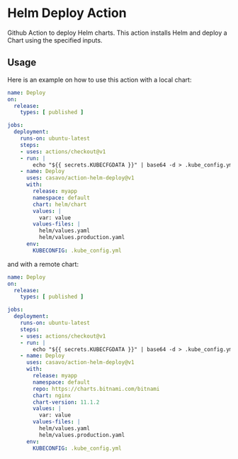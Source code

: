 # Helm Deploy Action

Github Action to deploy Helm charts. This action installs Helm and deploy a Chart using the specified inputs.

## Usage

Here is an example on how to use this action with a local chart:

```yaml
name: Deploy
on:
  release:
    types: [ published ]

jobs:
  deployment:
    runs-on: ubuntu-latest
    steps:
    - uses: actions/checkout@v1
    - run: |
        echo "${{ secrets.KUBECFGDATA }}" | base64 -d > .kube_config.yml
    - name: Deploy
      uses: casavo/action-helm-deploy@v1
      with:
        release: myapp
        namespace: default
        chart: helm/chart
        values: |
          var: value
        values-files: |
          helm/values.yaml
          helm/values.production.yaml
      env:
        KUBECONFIG: .kube_config.yml
```

and with a remote chart:

```yaml
name: Deploy
on:
  release:
    types: [ published ]

jobs:
  deployment:
    runs-on: ubuntu-latest
    steps:
    - uses: actions/checkout@v1
    - run: |
        echo "${{ secrets.KUBECFGDATA }}" | base64 -d > .kube_config.yml
    - name: Deploy
      uses: casavo/action-helm-deploy@v1
      with:
        release: myapp
        namespace: default
        repo: https://charts.bitnami.com/bitnami
        chart: nginx
        chart-version: 11.1.2
        values: |
          var: value
        values-files: |
          helm/values.yaml
          helm/values.production.yaml
      env:
        KUBECONFIG: .kube_config.yml
```

